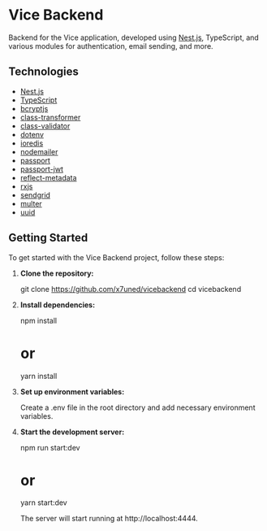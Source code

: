 # Vice Backend

Backend for the Vice application, developed using [Nest.js](https://nestjs.com/), TypeScript, and various modules for authentication, email sending, and more.

## Technologies

- [Nest.js](https://nestjs.com/)
- [TypeScript](https://www.typescriptlang.org/)
- [bcryptjs](https://www.npmjs.com/package/bcryptjs)
- [class-transformer](https://www.npmjs.com/package/class-transformer)
- [class-validator](https://www.npmjs.com/package/class-validator)
- [dotenv](https://www.npmjs.com/package/dotenv)
- [ioredis](https://www.npmjs.com/package/ioredis)
- [nodemailer](https://www.npmjs.com/package/nodemailer)
- [passport](https://www.npmjs.com/package/passport)
- [passport-jwt](https://www.npmjs.com/package/passport-jwt)
- [reflect-metadata](https://www.npmjs.com/package/reflect-metadata)
- [rxjs](https://www.npmjs.com/package/rxjs)
- [sendgrid](https://www.npmjs.com/package/sendgrid)
- [multer](https://www.npmjs.com/package/multer)
- [uuid](https://www.npmjs.com/package/uuid)

## Getting Started

To get started with the Vice Backend project, follow these steps:

1. **Clone the repository:**

   git clone https://github.com/x7uned/vicebackend
   cd vicebackend

2. **Install dependencies:**

   npm install
   # or
   yarn install

3. **Set up environment variables:**

   Create a .env file in the root directory and add necessary environment variables.

4. **Start the development server:**

   npm run start:dev
   # or
   yarn start:dev

   The server will start running at http://localhost:4444.
